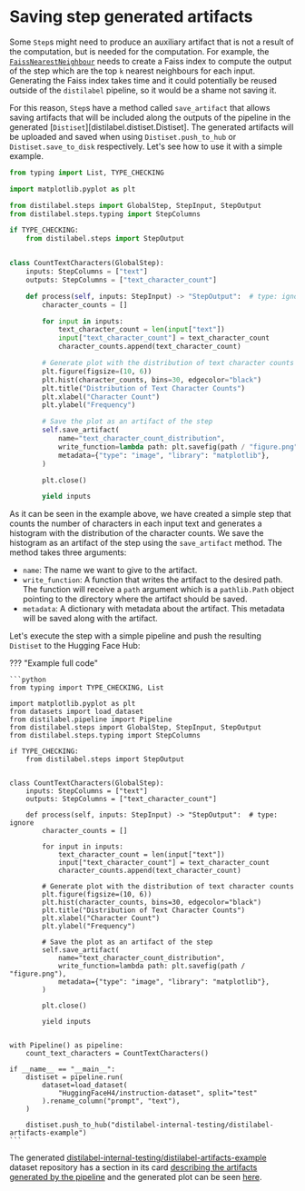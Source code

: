 # Saving step generated artifacts

Some `Step`s might need to produce an auxiliary artifact that is not a result of the computation, but is needed for the computation. For example, the [`FaissNearestNeighbour`](../../../components-gallery/steps/faissnearestneighbour.md) needs to create a Faiss index to compute the output of the step which are the top `k` nearest neighbours for each input. Generating the Faiss index takes time and it could potentially be reused outside of the `distilabel` pipeline, so it would be a shame not saving it.

For this reason, `Step`s have a method called `save_artifact` that allows saving artifacts that will be included along the outputs of the pipeline in the generated [`Distiset`][distilabel.distiset.Distiset]. The generated artifacts will be uploaded and saved when using `Distiset.push_to_hub` or `Distiset.save_to_disk` respectively. Let's see how to use it with a simple example.

```python
from typing import List, TYPE_CHECKING

import matplotlib.pyplot as plt

from distilabel.steps import GlobalStep, StepInput, StepOutput
from distilabel.steps.typing import StepColumns

if TYPE_CHECKING:
    from distilabel.steps import StepOutput


class CountTextCharacters(GlobalStep):
    inputs: StepColumns = ["text"]
    outputs: StepColumns = ["text_character_count"]

    def process(self, inputs: StepInput) -> "StepOutput":  # type: ignore
        character_counts = []

        for input in inputs:
            text_character_count = len(input["text"])
            input["text_character_count"] = text_character_count
            character_counts.append(text_character_count)

        # Generate plot with the distribution of text character counts
        plt.figure(figsize=(10, 6))
        plt.hist(character_counts, bins=30, edgecolor="black")
        plt.title("Distribution of Text Character Counts")
        plt.xlabel("Character Count")
        plt.ylabel("Frequency")

        # Save the plot as an artifact of the step
        self.save_artifact(
            name="text_character_count_distribution",
            write_function=lambda path: plt.savefig(path / "figure.png"),
            metadata={"type": "image", "library": "matplotlib"},
        )

        plt.close()

        yield inputs
```

As it can be seen in the example above, we have created a simple step that counts the number of characters in each input text and generates a histogram with the distribution of the character counts. We save the histogram as an artifact of the step using the `save_artifact` method. The method takes three arguments:

- `name`: The name we want to give to the artifact.
- `write_function`: A function that writes the artifact to the desired path. The function will receive a `path` argument which is a `pathlib.Path` object pointing to the directory where the artifact should be saved.
- `metadata`: A dictionary with metadata about the artifact. This metadata will be saved along with the artifact.

Let's execute the step with a simple pipeline and push the resulting `Distiset` to the Hugging Face Hub:

??? "Example full code"

    ```python
    from typing import TYPE_CHECKING, List

    import matplotlib.pyplot as plt
    from datasets import load_dataset
    from distilabel.pipeline import Pipeline
    from distilabel.steps import GlobalStep, StepInput, StepOutput
    from distilabel.steps.typing import StepColumns

    if TYPE_CHECKING:
        from distilabel.steps import StepOutput


    class CountTextCharacters(GlobalStep):
        inputs: StepColumns = ["text"]
        outputs: StepColumns = ["text_character_count"]

        def process(self, inputs: StepInput) -> "StepOutput":  # type: ignore
            character_counts = []

            for input in inputs:
                text_character_count = len(input["text"])
                input["text_character_count"] = text_character_count
                character_counts.append(text_character_count)

            # Generate plot with the distribution of text character counts
            plt.figure(figsize=(10, 6))
            plt.hist(character_counts, bins=30, edgecolor="black")
            plt.title("Distribution of Text Character Counts")
            plt.xlabel("Character Count")
            plt.ylabel("Frequency")

            # Save the plot as an artifact of the step
            self.save_artifact(
                name="text_character_count_distribution",
                write_function=lambda path: plt.savefig(path / "figure.png"),
                metadata={"type": "image", "library": "matplotlib"},
            )

            plt.close()

            yield inputs


    with Pipeline() as pipeline:
        count_text_characters = CountTextCharacters()

    if __name__ == "__main__":
        distiset = pipeline.run(
            dataset=load_dataset(
                "HuggingFaceH4/instruction-dataset", split="test"
            ).rename_column("prompt", "text"),
        )

        distiset.push_to_hub("distilabel-internal-testing/distilabel-artifacts-example")
    ```

The generated [distilabel-internal-testing/distilabel-artifacts-example](https://huggingface.co/datasets/distilabel-internal-testing/distilabel-artifacts-example) dataset repository has a section in its card [describing the artifacts generated by the pipeline](https://huggingface.co/datasets/distilabel-internal-testing/distilabel-artifacts-example#artifacts) and the generated plot can be seen [here](https://huggingface.co/datasets/distilabel-internal-testing/distilabel-artifacts-example/blob/main/artifacts/count_text_characters_0/text_character_count_distribution/figure.png).

